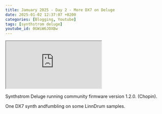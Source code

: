 ```yaml
---
title: Jamuary 2025 - Day 2 - More DX7 on Deluge
date: 2025-01-02 12:37:07 +0200
categories: [Blogging, Youtube]
tags: [synthstrom deluge]
youtube_id: 0GWiW6JOXBw
---
```



<div class="embed-responsive embed-responsive-16by9" >
    <iframe class="embed-responsive-item"  src="https://www.youtube.com/embed/{{ page.youtube_id }}"></iframe>
</div>

Synthstrom Deluge running community firmware version 1.2.0. (Chopin).

One DX7 synth andfumbling on some LinnDrum samples.